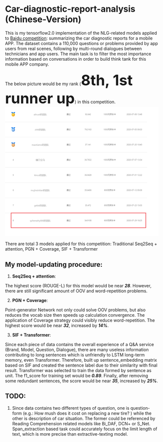# Car-diagnostic-report-analysis (Chinese-Version)
This is my tensorflow2.0 implementation of the NLG-related models applied to [Baidu competition](https://aistudio.baidu.com/aistudio/competition/detail/3): summarizing the car diagnostic reports for a mobile APP. The dataset contains a 110,000 questions or problems provided by app users from real scenes, following by multi-round dialogues between technicians and app users. The main task is to filter the most importance information based on conversations in order to build think tank for this mobile APP company. 

The below picture would be my rank (**<font size=8>8th, 1st runner up</font>**) in this competition.
![Image](https://github.com/qchenwhy006/Car-diagnostic-report-analysis-Chinese-Version-/blob/master/Competition_ranking.png)

There are total 3 models applied for this competition: Traditional Seq2Seq + attention, PGN + Coverage, SIF + Transformer

My model-updating procedure:
-----------------------------
1) **Seq2Seq + attention**: 

The highest score (ROUGE-L) for this model would be near ***28***. However, there are still significant amount of OOV and word-repetition problems. 

2) **PGN + Coverage**: 

Point-generator Network not only could solve OOV problems, but also reduces the vocab size then speeds up calculation convergence. The application of Coverage strategy could visibly reduce word-repetition. The highest score would be near ***32***, increased by ***14%***.

3) **SIF + Transformer**: 

Since each piece of data contains the overall experience of a Q&A service (Brand, Model, Question, Dialogue), there are many useless information contributing to long sentences which is unfriendly to LSTM long-term memory, even Transformer. Therefore, built up sentence_embedding matrix based on SIF and created the sentence label due to their similarity with final result. Transformer was selected to train the data formed by sentence as unit. The f1_score for training set would be ***0.89***. Finally, after removing some redundant sentences, the score would be near ***35***, increased by ***25%***.


TODO:
-------------------------------
1) Since data contains two different types of question, one is question-form (e.g.: How mush does it cost on replacing a new tire? ) while the other is description of car situation. The former could be referenced by Reading Comprehension related models like Bi_DAF, DCN+ or S_Net. Span_extraction based task could accurately focus on the limit length of text, which is more precise than extractive-texting model. 
